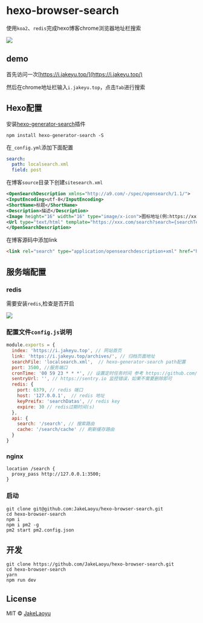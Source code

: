 # hexo-browser-search

使用`koa2`、`redis`完成hexo博客chrome浏览器地址栏搜索

![](https://blogimg.jakeyu.top/20170719150043011893340.png)

## demo

首先访问一次[https://i.jakeyu.top/](https://i.jakeyu.top/)

然后在chrome地址栏输入`i.jakeyu.top`，点击`Tab`进行搜索

## Hexo配置

安装[hexo-generator-search](https://github.com/Wzpan/hexo-generator-search)插件

```
npm install hexo-generator-search -S
```

在`_config.yml`添加下面配置

```yml
search:
  path: localsearch.xml
  field: post
```

在博客`source`目录下创建`sitesearch.xml`

```xml
<OpenSearchDescription xmlns="http://a9.com/-/spec/opensearch/1.1/">
<InputEncoding>utf-8</InputEncoding>
<ShortName>标题</ShortName>
<Description>描述</Description>
<Image height="16" width="16" type="image/x-icon">图标地址(例:https://xxx.com/favicon.ico)</Image>
<Url type="text/html" template="https://xxx.com/search?search={searchTerms}"/>
</OpenSearchDescription>
```

在博客源码中添加link

```html
<link rel="search" type="application/opensearchdescription+xml" href="https://xxx.com/sitesearch.xml" title="Jake">
```


## 服务端配置

### redis

需要安装`redis`,检查是否开启

![](https://blogimg.jakeyu.top/hexo-browser-search/Jietu20180524-001406@2x.png)

### 配置文件`config.js`说明

```js
module.exports = {
  index: 'https://i.jakeyu.top', // 网站首页
  link: 'https://i.jakeyu.top/archives/', // 归档页面地址
  searchFile: 'localsearch.xml',  // hexo-generator-search path配置
  port: 3500, //服务端口
  cronTime: '00 59 23 * * *', // 设置定时任务时间 参考 https://github.com/kelektiv/node-cron
  sentryUrl: '', // https://sentry.io 监控错误，如果不需要删除即可
  redis: {
    port: 6379, // redis 端口
    host: '127.0.0.1',  // redis 地址
    keyPreifx: 'searchDatas', // redis key
    expire: 30 // redis过期时间(s)
  },
  api: {
    search: '/search', // 搜索路由
    cache: '/search/cache' // 刷新缓存路由
  }
}
```

### nginx

```nginx
location /search {
  proxy_pass http://127.0.0.1:3500;
}
```

### 启动
```
git clone git@github.com:JakeLaoyu/hexo-browser-search.git
cd hexo-browser-search
npm i
npm i pm2 -g
pm2 start pm2.config.json
```

## 开发

```
git clone https://github.com/JakeLaoyu/hexo-browser-search.git
cd hexo-browser-search
yarn
npm run dev
```

## License
MIT © [JakeLaoyu](https://github.com/JakeLaoyu)
